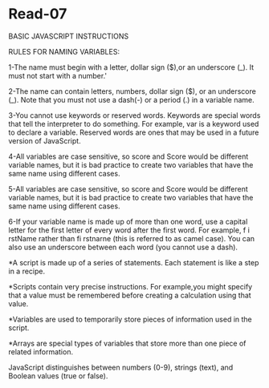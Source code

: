 # Read-07


BASIC JAVASCRIPT INSTRUCTIONS

RULES FOR NAMING VARIABLES:

1-The name must begin with
a letter, dollar sign ($),or an
underscore (_). It must not start
with a number.'

2-The name can contain letters,
numbers, dollar sign ($), or an
underscore (_). Note that you
must not use a dash(-) or a
period (.) in a variable name.

3-You cannot use keywords or
reserved words. Keywords
are special words that tell the
interpreter to do something. For
example, var is a keyword used
to declare a variable. Reserved
words are ones that may be used
in a future version of JavaScript.

4-All variables are case sensitive,
so score and Score would be
different variable names, but
it is bad practice to create two
variables that have the same
name using different cases.

5-All variables are case sensitive,
so score and Score would be
different variable names, but
it is bad practice to create two
variables that have the same
name using different cases.

6-If your variable name is made
up of more than one word, use a
capital letter for the first letter of
every word after the first word.
For example, f i rstName rather
than fi rstnarne (this is referred
to as camel case). You can also
use an underscore between each
word (you cannot use a dash).



*A script is made up of a series of statements. Each statement is like a step in a recipe.

*Scripts contain very precise instructions. For example,you might specify that a value must be remembered
before creating a calculation using that value.

*Variables are used to temporarily store pieces of information used in the script.

*Arrays are special types of variables that store more than one piece of related information.

JavaScript distinguishes between numbers (0-9), strings (text), and Boolean values (true or false).



